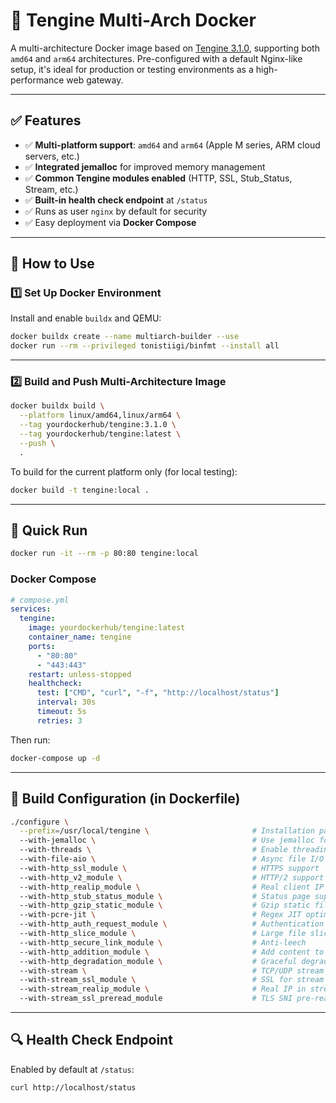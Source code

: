 # 🚀 Tengine Multi-Arch Docker

A multi-architecture Docker image based on [Tengine 3.1.0](https://github.com/alibaba/tengine), supporting both `amd64` and `arm64` architectures. Pre-configured with a default Nginx-like setup, it's ideal for production or testing environments as a high-performance web gateway.

------

## ✅ Features

- ✅ **Multi-platform support**: `amd64` and `arm64` (Apple M series, ARM cloud servers, etc.)
- ✅ **Integrated jemalloc** for improved memory management
- ✅ **Common Tengine modules enabled** (HTTP, SSL, Stub_Status, Stream, etc.)
- ✅ **Built-in health check endpoint** at `/status`
- ✅ Runs as user `nginx` by default for security
- ✅ Easy deployment via **Docker Compose**

------

## 🔧 How to Use

### 1️⃣ Set Up Docker Environment

Install and enable `buildx` and QEMU:

```bash
docker buildx create --name multiarch-builder --use
docker run --rm --privileged tonistiigi/binfmt --install all
```

------

### 2️⃣ Build and Push Multi-Architecture Image

```bash
docker buildx build \
  --platform linux/amd64,linux/arm64 \
  --tag yourdockerhub/tengine:3.1.0 \
  --tag yourdockerhub/tengine:latest \
  --push \
  .
```

To build for the current platform only (for local testing):

```bash
docker build -t tengine:local .
```

------

## 🚀 Quick Run

```bash
docker run -it --rm -p 80:80 tengine:local
```

### Docker Compose

```yaml
# compose.yml
services:
  tengine:
    image: yourdockerhub/tengine:latest
    container_name: tengine
    ports:
      - "80:80"
      - "443:443"
    restart: unless-stopped
    healthcheck:
      test: ["CMD", "curl", "-f", "http://localhost/status"]
      interval: 30s
      timeout: 5s
      retries: 3
```

Then run:

```bash
docker-compose up -d
```

------

## 🧱 Build Configuration (in Dockerfile)

```bash
./configure \
  --prefix=/usr/local/tengine \                       # Installation path
  --with-jemalloc \                                   # Use jemalloc for better performance
  --with-threads \                                    # Enable threading
  --with-file-aio \                                   # Async file I/O
  --with-http_ssl_module \                            # HTTPS support
  --with-http_v2_module \                             # HTTP/2 support
  --with-http_realip_module \                         # Real client IP
  --with-http_stub_status_module \                    # Status page support
  --with-http_gzip_static_module \                    # Gzip static file support
  --with-pcre-jit \                                   # Regex JIT optimization
  --with-http_auth_request_module \                   # Authentication request
  --with-http_slice_module \                          # Large file slicing
  --with-http_secure_link_module \                    # Anti-leech
  --with-http_addition_module \                       # Add content to response
  --with-http_degradation_module \                    # Graceful degradation
  --with-stream \                                     # TCP/UDP stream support
  --with-stream_ssl_module \                          # SSL for stream
  --with-stream_realip_module \                       # Real IP in stream
  --with-stream_ssl_preread_module                    # TLS SNI pre-reading
```

------

## 🔍 Health Check Endpoint

Enabled by default at `/status`:

```bash
curl http://localhost/status
```
